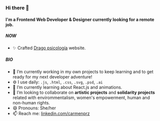 ### Hi there 👋

#### I'm a Frontend Web Developer & Designer currently looking for a remote job. 

##### NOW
- ✨ Crafted [Drago psicología](https://dragopsicologia.netlify.app/) website.

##### BIO

- 🔭 I’m currently working in my own projects to keep learning and to get ready for my next developer adventure!
- ⚙️ I use daily: `.js`, `.html`, `.css`, `.svg`, `.psd`, `.ai`
- 🌱 I’m currently learning about React.js and animations.
- 👯 I’m looking to collaborate on **artistic projects** and **solidarity projects** related with envirommentalism, women's empowerment, human and non-human rights. 
- 😄 Pronouns: She/her
- 📫 Reach me: [linkedin.com/carmenprz](https://www.linkedin.com/in/carmenprz/)
